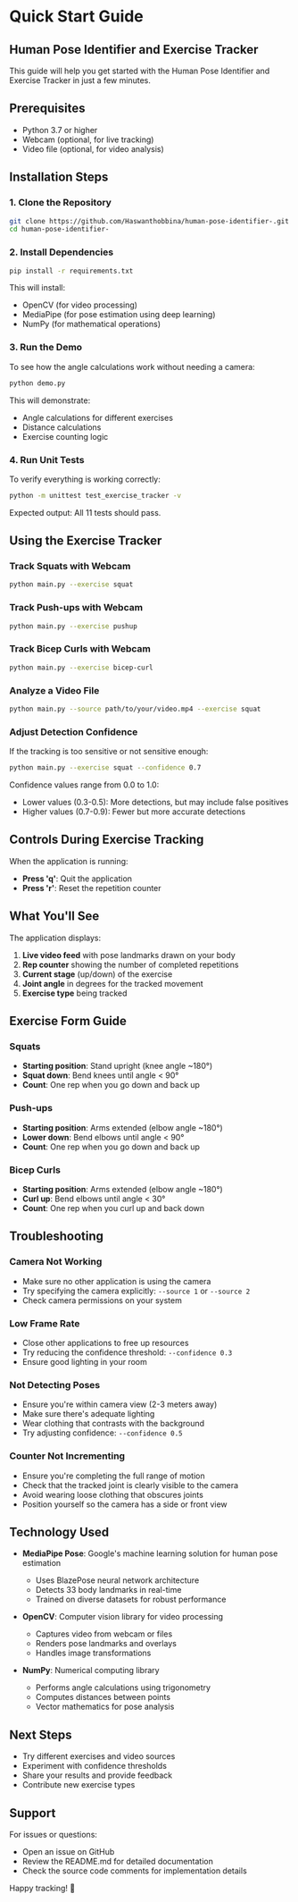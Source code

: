 # Quick Start Guide

## Human Pose Identifier and Exercise Tracker

This guide will help you get started with the Human Pose Identifier and Exercise Tracker in just a few minutes.

## Prerequisites

- Python 3.7 or higher
- Webcam (optional, for live tracking)
- Video file (optional, for video analysis)

## Installation Steps

### 1. Clone the Repository

```bash
git clone https://github.com/Haswanthobbina/human-pose-identifier-.git
cd human-pose-identifier-
```

### 2. Install Dependencies

```bash
pip install -r requirements.txt
```

This will install:
- OpenCV (for video processing)
- MediaPipe (for pose estimation using deep learning)
- NumPy (for mathematical operations)

### 3. Run the Demo

To see how the angle calculations work without needing a camera:

```bash
python demo.py
```

This will demonstrate:
- Angle calculations for different exercises
- Distance calculations
- Exercise counting logic

### 4. Run Unit Tests

To verify everything is working correctly:

```bash
python -m unittest test_exercise_tracker -v
```

Expected output: All 11 tests should pass.

## Using the Exercise Tracker

### Track Squats with Webcam

```bash
python main.py --exercise squat
```

### Track Push-ups with Webcam

```bash
python main.py --exercise pushup
```

### Track Bicep Curls with Webcam

```bash
python main.py --exercise bicep-curl
```

### Analyze a Video File

```bash
python main.py --source path/to/your/video.mp4 --exercise squat
```

### Adjust Detection Confidence

If the tracking is too sensitive or not sensitive enough:

```bash
python main.py --exercise squat --confidence 0.7
```

Confidence values range from 0.0 to 1.0:
- Lower values (0.3-0.5): More detections, but may include false positives
- Higher values (0.7-0.9): Fewer but more accurate detections

## Controls During Exercise Tracking

When the application is running:

- **Press 'q'**: Quit the application
- **Press 'r'**: Reset the repetition counter

## What You'll See

The application displays:
1. **Live video feed** with pose landmarks drawn on your body
2. **Rep counter** showing the number of completed repetitions
3. **Current stage** (up/down) of the exercise
4. **Joint angle** in degrees for the tracked movement
5. **Exercise type** being tracked

## Exercise Form Guide

### Squats
- **Starting position**: Stand upright (knee angle ~180°)
- **Squat down**: Bend knees until angle < 90°
- **Count**: One rep when you go down and back up

### Push-ups
- **Starting position**: Arms extended (elbow angle ~180°)
- **Lower down**: Bend elbows until angle < 90°
- **Count**: One rep when you go down and back up

### Bicep Curls
- **Starting position**: Arms extended (elbow angle ~180°)
- **Curl up**: Bend elbows until angle < 30°
- **Count**: One rep when you curl up and back down

## Troubleshooting

### Camera Not Working
- Make sure no other application is using the camera
- Try specifying the camera explicitly: `--source 1` or `--source 2`
- Check camera permissions on your system

### Low Frame Rate
- Close other applications to free up resources
- Try reducing the confidence threshold: `--confidence 0.3`
- Ensure good lighting in your room

### Not Detecting Poses
- Ensure you're within camera view (2-3 meters away)
- Make sure there's adequate lighting
- Wear clothing that contrasts with the background
- Try adjusting confidence: `--confidence 0.5`

### Counter Not Incrementing
- Ensure you're completing the full range of motion
- Check that the tracked joint is clearly visible to the camera
- Avoid wearing loose clothing that obscures joints
- Position yourself so the camera has a side or front view

## Technology Used

- **MediaPipe Pose**: Google's machine learning solution for human pose estimation
  - Uses BlazePose neural network architecture
  - Detects 33 body landmarks in real-time
  - Trained on diverse datasets for robust performance

- **OpenCV**: Computer vision library for video processing
  - Captures video from webcam or files
  - Renders pose landmarks and overlays
  - Handles image transformations

- **NumPy**: Numerical computing library
  - Performs angle calculations using trigonometry
  - Computes distances between points
  - Vector mathematics for pose analysis

## Next Steps

- Try different exercises and video sources
- Experiment with confidence thresholds
- Share your results and provide feedback
- Contribute new exercise types

## Support

For issues or questions:
- Open an issue on GitHub
- Review the README.md for detailed documentation
- Check the source code comments for implementation details

Happy tracking! 💪
